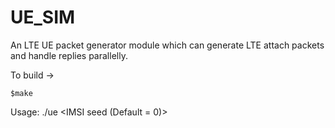 # UE_SIM
An LTE UE packet generator module which can generate LTE attach packets and handle replies parallelly.

To build ->
```
$make
```

Usage:
./ue <number of ue> <IMSI seed (Default = 0)>

